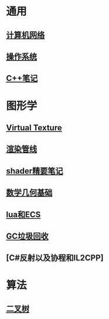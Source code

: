 # 通用
## [计算机网络](https://github.com/lhw23333/Myblog/blob/gh-pages/%E8%AE%A1%E7%AE%97%E6%9C%BA%E7%BD%91%E7%BB%9C%E7%AC%94%E8%AE%B0.md)
## [操作系统](https://github.com/lhw23333/Myblog/blob/gh-pages/%E6%93%8D%E4%BD%9C%E7%B3%BB%E7%BB%9F%E7%AC%94%E8%AE%B0.md)
## [C++笔记](https://github.com/lhw23333/Myblog/blob/gh-pages/C%2B%2B%E7%AC%94%E8%AE%B0.md)
# 图形学
##  [Virtual Texture](https://github.com/lhw23333/Myblog/blob/gh-pages/Virtual%20Texture%E7%AC%94%E8%AE%B0.md)
## [渲染管线](https://github.com/lhw23333/Myblog/blob/gh-pages/%E6%B8%B2%E6%9F%93%E7%AE%A1%E7%BA%BF.md)
## [shader精要笔记](https://github.com/lhw23333/Myblog/blob/gh-pages/shader%E7%B2%BE%E8%A6%81%E7%AC%94%E8%AE%B0.md)
## [数学几何基础](https://github.com/lhw23333/Myblog/blob/gh-pages/%E6%95%B0%E5%AD%A6%E5%87%A0%E4%BD%95%E5%9F%BA%E7%A1%80.md)
## [lua和ECS](https://github.com/lhw23333/Myblog/blob/gh-pages/lua%E5%92%8CECS.md)
## [GC垃圾回收](https://github.com/lhw23333/Myblog/blob/gh-pages/GC%E5%9E%83%E5%9C%BE%E5%9B%9E%E6%94%B6.md)
## [C#反射以及协程和IL2CPP]
# 算法
## [二叉树](https://github.com/lhw23333/Myblog/blob/gh-pages/%E4%BA%8C%E5%8F%89%E6%A0%91.md)

